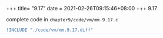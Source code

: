+++
title= "9.17"
date = 2021-02-26T09:15:46+08:00
+++
9.17

complete code in `chapter9/code/vm/mm.9.17.c`

```diff
!INCLUDE "./code/vm/mm.9.17.diff"
```



